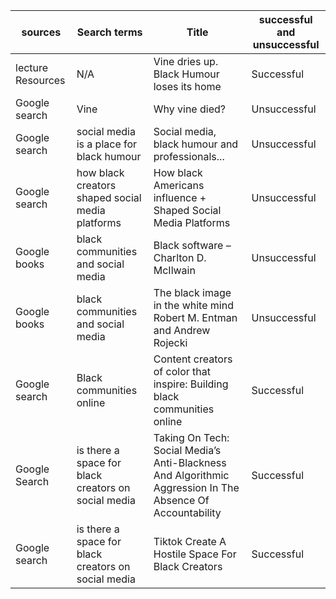 | sources       | Search terms  | Title | successful and unsuccessful|
| ------------- |-------------| -----| --------------------------|
| lecture Resources| N/A | Vine dries up. Black Humour loses its home|Successful|
| Google search     | Vine     |   Why vine died?|   Unsuccessful    |
| Google search | social media is a place for black humour |Social media, black humour and professionals...| Unsuccessful |
|Google search  | how black creators shaped social media platforms|How black Americans influence + Shaped Social Media Platforms|Unsuccessful|
| Google books  | black communities and social media|Black software – Charlton D. McIlwain | Unsuccessful |
| Google books  |black communities and social media |The black image in the white mind Robert M. Entman and Andrew Rojecki | Unsuccessful |
| Google search | Black communities online | Content creators of color that inspire: Building black communities online | Successful |
| Google Search | is there a space for black creators on social media | Taking On Tech: Social Media’s Anti-Blackness And Algorithmic Aggression In The Absence Of Accountability | Successful |
| Google search | is there a space for black creators on social media | Tiktok Create A Hostile Space For Black Creators | Successful |

